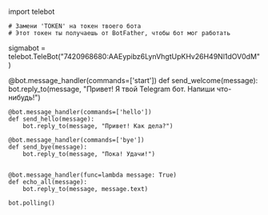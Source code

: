 import telebot
    
    # Замени 'TOKEN' на токен твоего бота
    # Этот токен ты получаешь от BotFather, чтобы бот мог работать
sigmabot = telebot.TeleBot("7420968680:AAEypibz6LynVhgtUpKHv26H49Nl1dOV0dM")
    
@bot.message_handler(commands=['start'])
def send_welcome(message):
    bot.reply_to(message, "Привет! Я твой Telegram бот. Напиши что-нибудь!")
    
    @bot.message_handler(commands=['hello'])
    def send_hello(message):
        bot.reply_to(message, "Привет! Как дела?")
    
    @bot.message_handler(commands=['bye'])
    def send_bye(message):
        bot.reply_to(message, "Пока! Удачи!")
    
    
    @bot.message_handler(func=lambda message: True)
    def echo_all(message):
        bot.reply_to(message, message.text)
    
    bot.polling()

